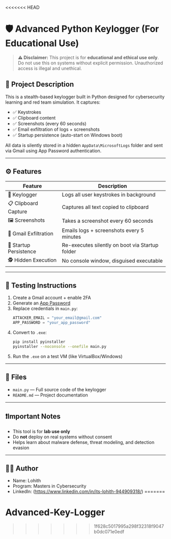 <<<<<<< HEAD

# 🛡️ Advanced Python Keylogger (For Educational Use)

> **⚠️ Disclaimer:** This project is for **educational and ethical use only**. Do not use this on systems without explicit permission. Unauthorized access is illegal and unethical.

## 📌 Project Description

This is a stealth-based keylogger built in Python designed for cybersecurity learning and red team simulation. It captures:

- ✅ Keystrokes
- ✅ Clipboard content
- ✅ Screenshots (every 60 seconds)
- ✅ Email exfiltration of logs + screenshots
- ✅ Startup persistence (auto-start on Windows boot)

All data is silently stored in a hidden `AppData\MicrosoftLogs` folder and sent via Gmail using App Password authentication.

---

## ⚙️ Features

| Feature                 | Description |
|------------------------|-------------|
| 🔑 Keylogger           | Logs all user keystrokes in background |
| 📋 Clipboard Capture   | Captures all text copied to clipboard |
| 🖼️ Screenshots         | Takes a screenshot every 60 seconds |
| 📧 Gmail Exfiltration  | Emails logs + screenshots every 5 minutes |
| 🔁 Startup Persistence | Re-executes silently on boot via Startup folder |
| 🕵️ Hidden Execution    | No console window, disguised executable |

---

## 🧪 Testing Instructions

1. Create a Gmail account + enable 2FA
2. Generate an [App Password](https://myaccount.google.com/security)
3. Replace credentials in `main.py`:
   ```python
   ATTACKER_EMAIL = "your_email@gmail.com"
   APP_PASSWORD = "your_app_password"
   ```
4. Convert to `.exe`:
   ```bash
   pip install pyinstaller
   pyinstaller --noconsole --onefile main.py
   ```
5. Run the `.exe` on a test VM (like VirtualBox/Windows)

---

## 📁 Files

- `main.py` — Full source code of the keylogger
- `README.md` — Project documentation

---

## ❗Important Notes

- This tool is for **lab use only**
- Do **not** deploy on real systems without consent
- Helps learn about malware defense, threat modeling, and detection evasion

---

## 👨‍💻 Author

- Name: Lohith  
- Program: Masters in Cybersecurity  
- LinkedIn: (https://www.linkedin.com/in/its-lohith-944909318/)
=======
# Advanced-Key-Logger
>>>>>>> 1f628c5017995a298f32318f9047b0dc071e0edf
